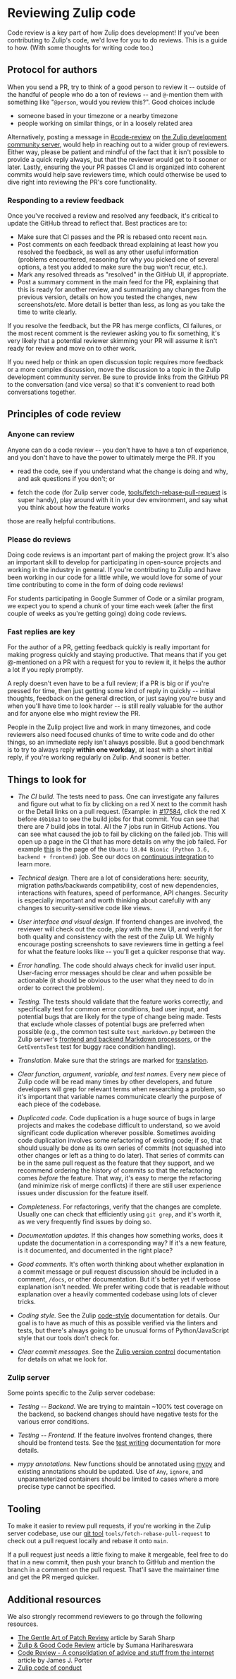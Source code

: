 # Reviewing Zulip code

Code review is a key part of how Zulip does development!  If you've
been contributing to Zulip's code, we'd love for you to do reviews.
This is a guide to how.  (With some thoughts for writing code too.)

## Protocol for authors

When you send a PR, try to think of a good person to review it --
outside of the handful of people who do a ton of reviews -- and
`@`-mention them with something like "`@person`, would you review
this?". Good choices include
* someone based in your timezone or a nearby timezone
* people working on similar things, or in a loosely related area

Alternatively, posting a message in
[#code-review](https://chat.zulip.org/#narrow/stream/91-code-review) on [the Zulip
development community server](../contributing/chat-zulip-org.md), would
help in reaching out to a wider group of reviewers. Either way, please be
patient and mindful of the fact that it isn't possible to provide a
quick reply always, but that the reviewer would get to it sooner or later.
Lastly, ensuring the your PR passes CI and is organized into coherent
commits would help save reviewers time, which could otherwise be used
to dive right into reviewing the PR's core functionality.

### Responding to a review feedback

Once you've received a review and resolved any feedback, it's critical
to update the GitHub thread to reflect that.  Best practices are to:

* Make sure that CI passes and the PR is rebased onto recent `main`.
* Post comments on each feedback thread explaining at least how you
  resolved the feedback, as well as any other useful information
  (problems encountered, reasoning for why you picked one of several
  options, a test you added to make sure the bug won't recur, etc.).
* Mark any resolved threads as "resolved" in the GitHub UI, if
  appropriate.
* Post a summary comment in the main feed for the PR, explaining that
  this is ready for another review, and summarizing any changes from
  the previous version, details on how you tested the changes, new
  screenshots/etc.  More detail is better than less, as long as you
  take the time to write clearly.

If you resolve the feedback, but the PR has merge conflicts, CI
failures, or the most recent comment is the reviewer asking you to fix
something, it's very likely that a potential reviewer skimming your PR
will assume it isn't ready for review and move on to other work.

If you need help or think an open discussion topic requires more
feedback or a more complex discussion, move the discussion to a topic
in the Zulip development community server.  Be sure to provide links
from the GitHub PR to the conversation (and vice versa) so that it's
convenient to read both conversations together.

## Principles of code review

### Anyone can review

Anyone can do a code review -- you don't have to have a ton of
experience, and you don't have to have the power to ultimately merge
the PR. If you

* read the code, see if you understand what the change is
  doing and why, and ask questions if you don't; or

* fetch the code (for Zulip server code,
  [tools/fetch-rebase-pull-request][git tool] is super handy), play around
  with it in your dev environment, and say what you think about how
  the feature works

those are really helpful contributions.

### Please do reviews

Doing code reviews is an important part of making the project grow.
It's also an important skill to develop for participating in
open-source projects and working in the industry in general.  If
you're contributing to Zulip and have been working in our code for a
little while, we would love for some of your time contributing to come
in the form of doing code reviews!

For students participating in Google Summer of Code or a similar
program, we expect you to spend a chunk of your time each week (after
the first couple of weeks as you're getting going) doing code reviews.

### Fast replies are key

For the author of a PR, getting feedback quickly is really important
for making progress quickly and staying productive.  That means that
if you get @-mentioned on a PR with a request for you to review it,
it helps the author a lot if you reply promptly.

A reply doesn't even have to be a full review; if a PR is big or if
you're pressed for time, then just getting some kind of reply in
quickly -- initial thoughts, feedback on the general direction, or
just saying you're busy and when you'll have time to look harder -- is
still really valuable for the author and for anyone else who might
review the PR.

People in the Zulip project live and work in many timezones, and code
reviewers also need focused chunks of time to write code and do other
things, so an immediate reply isn't always possible.  But a good
benchmark is to try to always reply **within one workday**, at least
with a short initial reply, if you're working regularly on Zulip.  And
sooner is better.

## Things to look for

* *The CI build.* The tests need to pass. One can investigate
  any failures and figure out what to fix by clicking on a red X next
  to the commit hash or the Detail links on a pull request. (Example:
  in [#17584](https://github.com/zulip/zulip/pull/17584),
  click the red X before `49b10a3` to see the build jobs
  for that commit. You can see that there are 7 build jobs in total.
  All the 7 jobs run in GitHub Actions. You can see what caused
  the job to fail by clicking on the failed job. This will open
  up a page in the CI that has more details on why the job failed.
  For example [this](https://github.com/zulip/zulip/runs/2092955762)
  is the page of the `Ubuntu 18.04 Bionic (Python 3.6, backend + frontend)` job.
  See our docs on [continuous integration](../testing/continuous-integration.md)
  to learn more.

* *Technical design.* There are a lot of considerations here:
  security, migration paths/backwards compatibility, cost of new
  dependencies, interactions with features, speed of performance, API
  changes.  Security is especially important and worth thinking about
  carefully with any changes to security-sensitive code like views.

* *User interface and visual design.* If frontend changes are
  involved, the reviewer will check out the code, play with the new
  UI, and verify it for both quality and consistency with the rest of
  the Zulip UI.  We highly encourage posting screenshots to save
  reviewers time in getting a feel for what the feature looks like --
  you'll get a quicker response that way.

* *Error handling.* The code should always check for invalid user
  input.  User-facing error messages should be clear and when possible
  be actionable (it should be obvious to the user what they need to do
  in order to correct the problem).

* *Testing.* The tests should validate that the feature works
  correctly, and specifically test for common error conditions, bad
  user input, and potential bugs that are likely for the type of
  change being made.  Tests that exclude whole classes of potential
  bugs are preferred when possible (e.g., the common test suite
  `test_markdown.py` between the Zulip server's [frontend and backend
  Markdown processors](../subsystems/markdown.md), or the `GetEventsTest` test for
  buggy race condition handling).

* *Translation.* Make sure that the strings are marked for
  [translation].

* *Clear function, argument, variable, and test names.* Every new
  piece of Zulip code will be read many times by other developers, and
  future developers will grep for relevant terms when researching a
  problem, so it's important that variable names communicate clearly
  the purpose of each piece of the codebase.

* *Duplicated code.* Code duplication is a huge source of bugs in
  large projects and makes the codebase difficult to understand, so we
  avoid significant code duplication wherever possible.  Sometimes
  avoiding code duplication involves some refactoring of existing
  code; if so, that should usually be done as its own series of
  commits (not squashed into other changes or left as a thing to do
  later). That series of commits can be in the same pull request as
  the feature that they support, and we recommend ordering the history
  of commits so that the refactoring comes *before* the feature. That
  way, it's easy to merge the refactoring (and minimize risk of merge
  conflicts) if there are still user experience issues under
  discussion for the feature itself.

* *Completeness.* For refactorings, verify that the changes are
  complete.  Usually one can check that efficiently using `git grep`,
  and it's worth it, as we very frequently find issues by doing so.

* *Documentation updates.*  If this changes how something works, does it
  update the documentation in a corresponding way?  If it's a new
  feature, is it documented, and documented in the right place?

* *Good comments.* It's often worth thinking about whether explanation
  in a commit message or pull request discussion should be included in
  a comment, `/docs`, or other documentation. But it's better yet if
  verbose explanation isn't needed. We prefer writing code that is
  readable without explanation over a heavily commented codebase using
  lots of clever tricks.

* *Coding style.* See the Zulip [code-style] documentation for
  details.  Our goal is to have as much of this as possible verified
  via the linters and tests, but there's always going to be unusual
  forms of Python/JavaScript style that our tools don't check for.

* *Clear commit messages.* See the [Zulip version
  control][commit-messages] documentation for details on what we look
  for.

### Zulip server

Some points specific to the Zulip server codebase:

* *Testing -- Backend.* We are trying to maintain ~100% test coverage
  on the backend, so backend changes should have negative tests for
  the various error conditions.

* *Testing -- Frontend.* If the feature involves frontend changes,
  there should be frontend tests.  See the [test
  writing][test-writing] documentation for more details.

* *mypy annotations.* New functions should be annotated using [mypy]
  and existing annotations should be updated.  Use of `Any`, `ignore`,
  and unparameterized containers should be limited to cases where a
  more precise type cannot be specified.

## Tooling

To make it easier to review pull requests, if you're working in the
Zulip server codebase, use our [git tool]
`tools/fetch-rebase-pull-request` to check out a pull request locally
and rebase it onto `main`.

If a pull request just needs a little fixing to make it mergeable,
feel free to do that in a new commit, then push your branch to GitHub
and mention the branch in a comment on the pull request. That'll save
the maintainer time and get the PR merged quicker.

## Additional resources

We also strongly recommend reviewers to go through the following resources.

* [The Gentle Art of Patch Review](https://sage.thesharps.us/2014/09/01/the-gentle-art-of-patch-review/)
  article by Sarah Sharp
* [Zulip & Good Code Review](https://www.harihareswara.net/sumana/2016/05/17/0)
  article by Sumana Harihareswara
* [Code Review - A consolidation of advice and stuff from the
  internet](https://gist.github.com/porterjamesj/002fb27dd70df003646df46f15e898de)
  article by James J. Porter
* [Zulip code of conduct](../code-of-conduct.md)

[code-style]: ../contributing/code-style.md
[commit-messages]: ../contributing/version-control.html#commit-messages
[test-writing]: ../testing/testing.md
[mypy]: ../testing/mypy.md
[git tool]: ../git/zulip-tools.html#fetch-a-pull-request-and-rebase
[translation]: ../translating/translating.md
